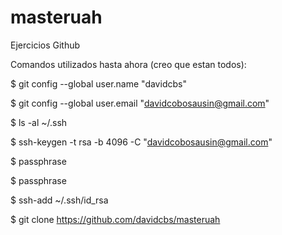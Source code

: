 # masteruah
Ejercicios Github

Comandos utilizados hasta ahora (creo que estan todos):

$ git config --global user.name "davidcbs"

$ git config --global user.email "davidcobosausin@gmail.com"

$ ls -al ~/.ssh

$ ssh-keygen -t rsa -b 4096 -C "davidcobosausin@gmail.com"

$ passphrase

$ passphrase

$ ssh-add ~/.ssh/id_rsa

$ git clone https://github.com/davidcbs/masteruah
